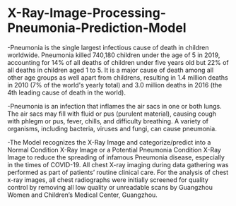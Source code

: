 # X-Ray-Image-Processing-Pneumonia-Prediction-Model

-Pneumonia is the single largest infectious cause of death in children worldwide. Pneumonia killed 740,180 children under the age of 5 in 2019, accounting for 14% of all deaths of children under five years old but 22% of all deaths in children aged 1 to 5. It is a major cause of death among all other age groups as well apart from childrens, resulting in 1.4 million deaths in 2010 (7% of the world's yearly total) and 3.0 million deaths in 2016 (the 4th leading cause of death in the world).

-Pneumonia is an infection that inflames the air sacs in one or both lungs. The air sacs may fill with fluid or pus (purulent material), causing cough with phlegm or pus, fever, chills, and difficulty breathing. A variety of organisms, including bacteria, viruses and fungi, can cause pneumonia.

-The Model recognizes the X-Ray Image and categorize/predict into a Normal Condition X-Ray Image or a Potential Pneumonia Condition X-Ray Image to reduce the spreading of infamous Pneumonia disease, especially in the times of COVID-19. All chest X-ray imaging during data gathering was performed as part of patients’ routine clinical care. For the analysis of chest x-ray images, all chest radiographs were initially screened for quality control by removing all low quality or unreadable scans by Guangzhou Women and Children’s Medical Center, Guangzhou.
